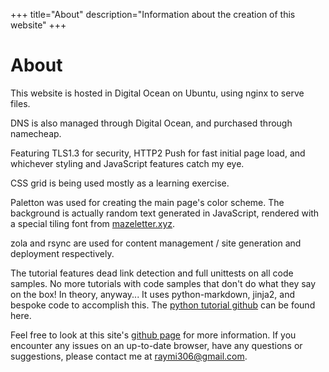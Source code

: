 +++
title="About"
description="Information about the creation of this website"
+++

# About
This website is hosted in Digital Ocean on Ubuntu, using nginx to serve files.

DNS is also managed through Digital Ocean, and purchased through namecheap.

Featuring TLS1.3 for security, HTTP2 Push for fast initial page load, and whichever styling and JavaScript features catch my eye.

CSS grid is being used mostly as a learning exercise.

Paletton was used for creating the main page's color scheme.
The background is actually random text generated in JavaScript, rendered with a special tiling font from [mazeletter.xyz](http://mazeletter.xyz).

zola and rsync are used for content management / site generation and deployment respectively.

The tutorial features dead link detection and full unittests on all code samples.
No more tutorials with code samples that don't do what they say on the box! In theory, anyway...
It uses python-markdown, jinja2, and bespoke code to accomplish this.
The [python tutorial github](https://github.com/Raymi306/python-tutorial) can be found here.

Feel free to look at this site's [github page](https://github.com/Raymi306/personal-site) for more information.
If you encounter any issues on an up-to-date browser, have any questions or suggestions, please contact me at [raymi306@gmail.com](mailto:raymi306@gmail.com).
